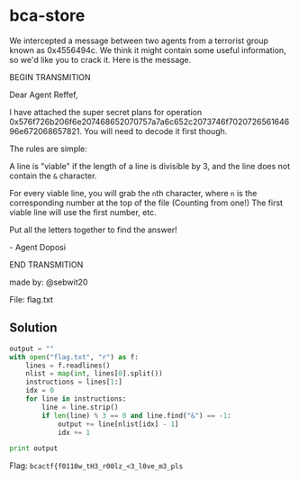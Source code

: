 # bca-store

We intercepted a message between two agents from a terrorist group known as 0x4556494c. We think it might contain some useful information, so we'd like you to crack it. Here is the message.

BEGIN TRANSMITION

Dear Agent Reffef,

I have attached the super secret plans for operation 0x576f726b206f6e207468652070757a7a6c652c2073746f702072656164696e672068657821.
You will need to decode it first though.

The rules are simple:

A line is "viable" if the length of a line is divisible by 3, and the line does not contain the `&` character. 

For every viable line, you will grab the `n`th character, 
where `n` is the corresponding number at the top of the file (Counting from one!) 
The first viable line will use the first number, etc.

Put all the letters together to find the answer!  

\- Agent Doposi

END TRANSMITION

made by: @sebwit20

File: flag.txt

## Solution

```python
output = ""
with open("flag.txt", "r") as f:
    lines = f.readlines()
    nlist = map(int, lines[0].split())
    instructions = lines[1:]
    idx = 0
    for line in instructions:
        line = line.strip()
        if len(line) % 3 == 0 and line.find("&") == -1:
            output += line[nlist[idx] - 1]
            idx += 1

print output
```

Flag: ```bcactf{f0110w_tH3_r00lz_<3_l0ve_m3_pls``` 